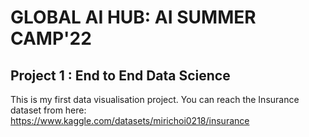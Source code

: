 # GLOBAL AI HUB: AI SUMMER CAMP'22

## Project 1 : End to End Data Science

This is my first data visualisation project.
You can reach the Insurance dataset from here: https://www.kaggle.com/datasets/mirichoi0218/insurance
